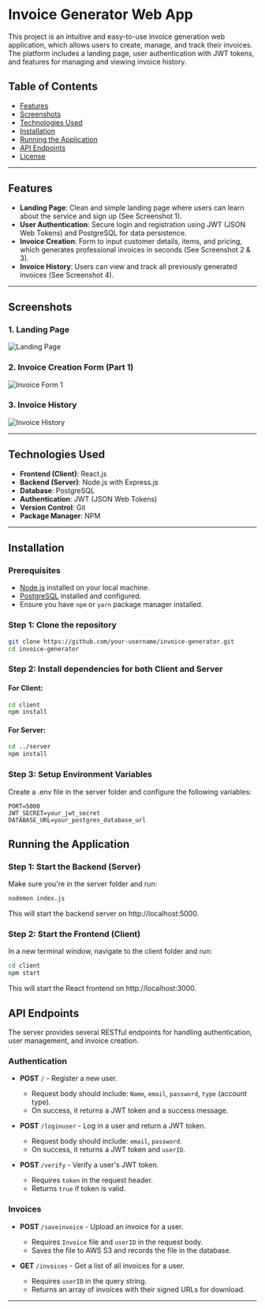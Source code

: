 # Invoice Generator Web App

This project is an intuitive and easy-to-use invoice generation web application, which allows users to create, manage, and track their invoices. The platform includes a landing page, user authentication with JWT tokens, and features for managing and viewing invoice history.

## Table of Contents
- [Features](#features)
- [Screenshots](#screenshots)
- [Technologies Used](#technologies-used)
- [Installation](#installation)
- [Running the Application](#running-the-application)
- [API Endpoints](#api-endpoints)
- [License](#license)

---

## Features
- **Landing Page**: Clean and simple landing page where users can learn about the service and sign up (See Screenshot 1).
- **User Authentication**: Secure login and registration using JWT (JSON Web Tokens) and PostgreSQL for data persistence.
- **Invoice Creation**: Form to input customer details, items, and pricing, which generates professional invoices in seconds (See Screenshot 2 & 3).
- **Invoice History**: Users can view and track all previously generated invoices (See Screenshot 4).

---

## Screenshots

### 1. Landing Page
![Landing Page](./mnt/data/Landing-Page.png)

### 2. Invoice Creation Form (Part 1)
![Invoice Form 1](./mnt/data/Invoice-form.png)

### 3. Invoice History
![Invoice History](./mnt/data/Invoice-History.png)


---

## Technologies Used
- **Frontend (Client)**: React.js
- **Backend (Server)**: Node.js with Express.js
- **Database**: PostgreSQL
- **Authentication**: JWT (JSON Web Tokens)
- **Version Control**: Git
- **Package Manager**: NPM

---

## Installation

### Prerequisites
- [Node.js](https://nodejs.org/) installed on your local machine.
- [PostgreSQL](https://www.postgresql.org/) installed and configured.
- Ensure you have `npm` or `yarn` package manager installed.

### Step 1: Clone the repository

```bash
git clone https://github.com/your-username/invoice-generator.git
cd invoice-generator
```

### Step 2: Install dependencies for both Client and Server

#### For Client:

```bash
cd client
npm install
```
#### For Server:
```bash
cd ../server
npm install
```
### Step 3: Setup Environment Variables

Create a .env file in the server folder and configure the following variables:
```env
PORT=5000
JWT_SECRET=your_jwt_secret
DATABASE_URL=your_postgres_database_url
```
## Running the Application

### Step 1: Start the Backend (Server)
Make sure you're in the server folder and run:

```bash
nodemon index.js
```
This will start the backend server on http://localhost:5000.

### Step 2: Start the Frontend (Client)
In a new terminal window, navigate to the client folder and run:

```bash
cd client
npm start
```
This will start the React frontend on http://localhost:3000.

## API Endpoints

The server provides several RESTful endpoints for handling authentication, user management, and invoice creation.

### Authentication

- **POST** `/` - Register a new user.
  - Request body should include: `Name`, `email`, `password`, `type` (account type).
  - On success, it returns a JWT token and a success message.

- **POST** `/loginuser` - Log in a user and return a JWT token.
  - Request body should include: `email`, `password`.
  - On success, it returns a JWT token and `userID`.

- **POST** `/verify` - Verify a user's JWT token.
  - Requires `token` in the request header.
  - Returns `true` if token is valid.

### Invoices

- **POST** `/saveinvoice` - Upload an invoice for a user.
  - Requires `Invoice` file and `userID` in the request body.
  - Saves the file to AWS S3 and records the file in the database.

- **GET** `/invoices` - Get a list of all invoices for a user.
  - Requires `userID` in the query string.
  - Returns an array of invoices with their signed URLs for download.

---



